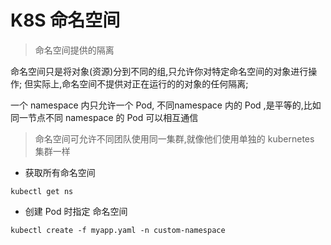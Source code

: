 # K8S 命名空间

> 命名空间提供的隔离

命名空间只是将对象(资源)分到不同的组,只允许你对特定命名空间的对象进行操作;
但实际上,命名空间不提供对正在运行的的对象的任何隔离;

一个 namespace 内只允许一个 Pod, 不同namespace 内的 Pod ,是平等的,比如同一节点不同 namespace 的 Pod 可以相互通信

> 命名空间可允许不同团队使用同一集群,就像他们使用单独的 kubernetes 集群一样

* 获取所有命名空间
```
kubectl get ns
```

* 创建 Pod 时指定 命名空间

```
kubectl create -f myapp.yaml -n custom-namespace
```